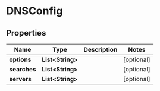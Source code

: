 

# DNSConfig


## Properties

| Name | Type | Description | Notes |
|------------ | ------------- | ------------- | -------------|
|**options** | **List&lt;String&gt;** |  |  [optional] |
|**searches** | **List&lt;String&gt;** |  |  [optional] |
|**servers** | **List&lt;String&gt;** |  |  [optional] |



